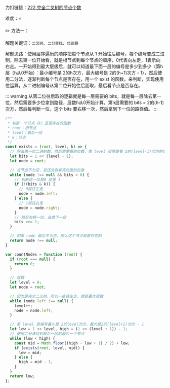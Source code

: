 力扣链接：<a href="[#](https://leetcode.cn/problems/count-complete-tree-nodes/description/)" target="_blank">222.完全二叉树的节点个数</a>

难度：⭐ <br/>

✏️ 方法一：<br/>

解题关键词：`二叉树`、`二分查找`、`位运算`<br />

解题思路：使用层序遍历的顺序把每个节点从 1 开始往后编号，每个编号变成二进制，除去第一位开始看，就是根节点到每个节点的顺序，0代表向左走，1表示向右走。一开始得到最大层级后，就可以知道最下面一层的编号是多少到多少（第h层（h从0开始）：最小编号是 2的h次方，最大编号是 2的(h+1)次方 - 1），然后使用二分法，逐渐判断每个节点是否存在，用一个 exist 的函数，来判断，实现使用位运算，从二进制编号从第二位开始往后面取，最后看节点是否存在。 <br />

::: warning
从第二位往后取的逻辑就是每一层需要的 bits，就是每一层除去第一位，然后需要多少位拿到路径，层数h从0开始计算，第h层需要的 bits = 2的(h-1)次方，然后每判断一位，这个 bits 要右移一次，然后拿到下一位的路径值。
:::

```typescript
/**
 * 判断一个节点（k）是否存在的函数
 * root：根节点
 * level：最后一层
 * k：节点
 */
const exists = (root, level, k) => {
  // 除去第一位二进制数，然后需要看的位数，第 level 层需要看 2的(level-1)次方的位数
  let bits = 1 << (level - 1);
  let node = root;

  // 当节点不为空，且还没有拿完后面的位数
  while (node !== null && bits > 0) {
    // 判断这一位是0 还是 1
    if (!(bits & k)) {
      // 0就往左走
      node = node.left;
    } else {
      // 1就往右走
      node = node.right;
    }
    // 然后右移一位，去拿下一位
    bits >>= 1;
  }

  // 如果 node 最后不为空，那么这个节点就是存在的
  return node !== null;
}

var countNodes = function (root) {
  if (root === null) {
    return 0;
  }

  // 层数
  let level = 0;
  let node = root;

  // 因为是完全二叉树，所以一直往左走，就是最大层数
  while (node.left !== null) {
    level++;
    node = node.left;
  }

  // 第 level 层编号最小是 2的level次方，最大是2的(level+1)次方 - 1
  let low = 1 << level, high = (1 << (level + 1)) - 1;
  // 使用二分法找到最后一层的最后一个节点
  while (low < high) {
    const mid = Math.floor((high - low + 1) / 2) + low;
    if (exists(root, level, mid)) {
      low = mid;
    } else {
      high = mid - 1;
    }
  }
  return low;
};
```